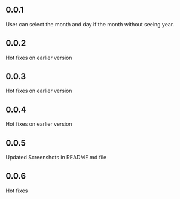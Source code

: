 ## 0.0.1

User can select the month and day if the month without seeing year.

## 0.0.2

Hot fixes on earlier version

## 0.0.3

Hot fixes on earlier version

## 0.0.4

Hot fixes on earlier version

## 0.0.5

Updated Screenshots in README.md file

## 0.0.6

Hot fixes